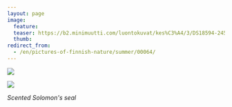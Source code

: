 ```yaml
---
layout: page
image:
  feature:
  teaser: https://b2.minimuutti.com/luontokuvat/kes%C3%A4/3/DS18594-245px.jpg
  thumb:
redirect_from:
  - /en/pictures-of-finnish-nature/summer/00064/
---
```


![](https://b2.minimuutti.com/luontokuvat/kes%C3%A4/3/DS18592-800px.jpg)

![](https://b2.minimuutti.com/luontokuvat/kes%C3%A4/3/DS18594-800px.jpg)

*Scented Solomon's seal*
